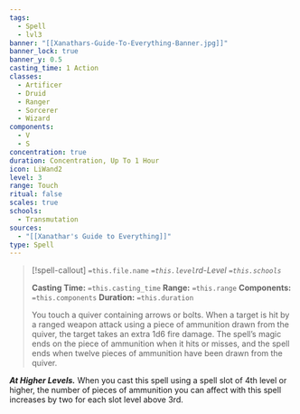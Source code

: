 ```yaml
---
tags:
  - Spell
  - lvl3
banner: "[[Xanathars-Guide-To-Everything-Banner.jpg]]"
banner_lock: true
banner_y: 0.5
casting_time: 1 Action
classes:
  - Artificer
  - Druid
  - Ranger
  - Sorcerer
  - Wizard
components:
  - V
  - S
concentration: true
duration: Concentration, Up To 1 Hour
icon: LiWand2
level: 3
range: Touch
ritual: false
scales: true
schools:
  - Transmutation
sources:
  - "[[Xanathar's Guide to Everything]]"
type: Spell
---
```

>[!spell-callout] `=this.file.name`
>*`=this.level`rd-Level `=this.schools`*
>
>**Casting Time:** `=this.casting_time`
>**Range:** `=this.range`
>**Components:** `=this.components`
>**Duration:** `=this.duration`
>
>You touch a quiver containing arrows or bolts. When a target is hit by a ranged weapon attack using a piece of ammunition drawn from the quiver, the target takes an extra 1d6 fire damage. The spell’s magic ends on the piece of ammunition when it hits or misses, and the spell ends when twelve pieces of ammunition have been drawn from the quiver.
>
>
***At Higher Levels.*** When you cast this spell using a spell slot of 4th level or higher, the number of pieces of ammunition you can affect with this spell increases by two for each slot level above 3rd.